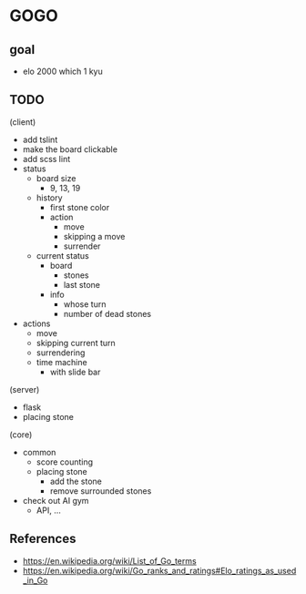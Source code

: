 # GOGO

## goal

- elo 2000 which 1 kyu

## TODO

(client)

- add tslint
- make the board clickable
- add scss lint
- status
  - board size
    - 9, 13, 19
  - history
    - first stone color
    - action
      - move
      - skipping a move
      - surrender
  - current status
    - board
      - stones
      - last stone
    - info
      - whose turn
      - number of dead stones
- actions
  - move
  - skipping current turn
  - surrendering
  - time machine
    - with slide bar

(server)

- flask
- placing stone

(core)

- common
  - score counting
  - placing stone
    - add the stone
    - remove surrounded stones
- check out AI gym
  - API, ...

## References

- https://en.wikipedia.org/wiki/List_of_Go_terms
- https://en.wikipedia.org/wiki/Go_ranks_and_ratings#Elo_ratings_as_used_in_Go
